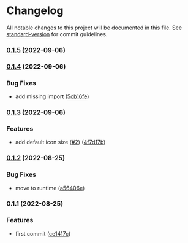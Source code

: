 # Changelog

All notable changes to this project will be documented in this file. See [standard-version](https://github.com/conventional-changelog/standard-version) for commit guidelines.

### [0.1.5](https://github.com/nuxt-modules/icon/compare/v0.1.4...v0.1.5) (2022-09-06)

### [0.1.4](https://github.com/Atinux/nuxt-icon/compare/v0.1.3...v0.1.4) (2022-09-06)


### Bug Fixes

* add missing import ([5cb16fe](https://github.com/Atinux/nuxt-icon/commit/5cb16fe8dd36f34da73a0db0907e48de77fd3d5b))

### [0.1.3](https://github.com/Atinux/nuxt-icon/compare/v0.1.2...v0.1.3) (2022-09-06)


### Features

* add default icon size ([#2](https://github.com/Atinux/nuxt-icon/issues/2)) ([4f7d17b](https://github.com/Atinux/nuxt-icon/commit/4f7d17b824c7550da9fcfade3391f1753d2601ca))

### [0.1.2](https://github.com/Atinux/nuxt-icon/compare/v0.1.1...v0.1.2) (2022-08-25)


### Bug Fixes

* move to runtime ([a56406e](https://github.com/Atinux/nuxt-icon/commit/a56406e745b19088c6227e0b8c2c75cba1ad5ccd))

### 0.1.1 (2022-08-25)


### Features

* first commit ([ce1417c](https://github.com/Atinux/nuxt-icon/commit/ce1417c533989cba6c8fdaea92aacc1ce5b287e2))

